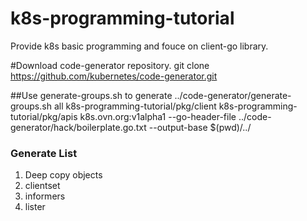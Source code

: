 # k8s-programming-tutorial
Provide k8s basic programming and fouce on client-go library.

#Download code-generator repository.
git clone https://github.com/kubernetes/code-generator.git

##Use generate-groups.sh to generate 
../code-generator/generate-groups.sh all k8s-programming-tutorial/pkg/client k8s-programming-tutorial/pkg/apis k8s.ovn.org:v1alpha1 --go-header-file ../code-generator/hack/boilerplate.go.txt --output-base $(pwd)/../

### Generate List
1. Deep copy objects
2. clientset
3. informers
4. lister